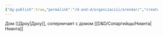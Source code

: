 ```yaml
---
{"dg-publish":true,"permalink":"/d-and-d/organizaczii/arendar/","created":"2024-02-19T19:15:28.687+03:00","updated":"2023-12-26T14:54:11.349+03:00"}
---
```



Дом [[Дроу\|Дроу]], соперничает с домом [[D&D/Сопартийцы/Нианта\|Нианта]]